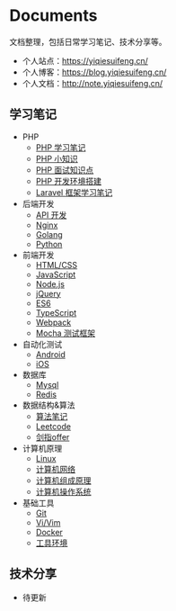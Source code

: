 # Documents

文档整理，包括日常学习笔记、技术分享等。

- 个人站点：https://yiqiesuifeng.cn/
- 个人博客：https://blog.yiqiesuifeng.cn/
- 个人文档：http://note.yiqiesuifeng.cn/

## 学习笔记

- PHP
  - [PHP 学习笔记](./Manual/PHP/PHP.md)
  - [PHP 小知识](./Manual/PHP/PHP-knowledge.md)
  - [PHP 面试知识点](./Manual/PHP/PHP-interview.md)
  - [PHP 开发环境搭建](./Manual/PHP/NMP.md)
  - [Laravel 框架学习笔记](./Manual/PHP/Laravel.md)
- 后端开发
  - [API 开发](./Manual/Api.md)
  - [Nginx](./Manual/Server/Nginx.md)
  - [Golang](./Manual/Go/Golang.md)
  - [Python](./Manual/Python/Python.md)
- 前端开发
  - [HTML/CSS](./Manual/Front-end/HTML-CSS.md)
  - [JavaScript](./Manual/Front-end/JavaScript.md)
  - [Node.js](./Manual/NodeJS.md)
  - [jQuery](./Manual/Front-end/jQuery.md)
  - [ES6](./Manual/Front-end/ES6.md)
  - [TypeScript](./Manual/Front-end/TypeScript.md)
  - [Webpack](./Manual/Front-end/webpack.md)
  - [Mocha 测试框架](./Manual/Front-end/mocha.md)
- 自动化测试
  - [Android](./Manual/Automation/Android.md)
  - [iOS](./Manual/Automation/iOS.md)
- 数据库
  - [Mysql](./Manual/Database/Mysql.md)
  - [Redis](./Manual/Database/Redis.md)
- 数据结构&算法
  - [算法笔记](./Manual/Algorithm/Algorithm.md)
  - [Leetcode](./Manual/Algorithm/Algorithm-leetcode.md)
  - [剑指offer](./Manual/Algorithm/Algorithm-offer.md)
- 计算机原理
  - [Linux](./Manual/Linux.md)
  - [计算机网络](./Manual/Computer-network.md)
  - [计算机组成原理](./Manual/Computer-organization.md)
  - [计算机操作系统](./Manual/Computer-system.md)
- 基础工具
  - [Git](./Manual/Git.md)
  - [Vi/Vim](./Manual/Vim.md)
  - [Docker](./Manual/Docker.md)
  - [工具环境](./Manual/Tools.md)

## 技术分享

- 待更新